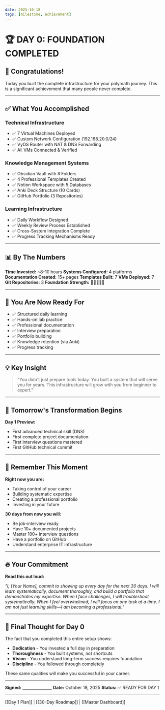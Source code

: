 ```yaml
---
date: 2025-10-18
tags: [milestone, achievement]
---
```


# 🏆 DAY 0: FOUNDATION COMPLETED

## 🎉 Congratulations!

Today you built the complete infrastructure for your polymath journey. This is a significant achievement that many people never complete.

---

## ✅ What You Accomplished

### Technical Infrastructure
- ✅ 7 Virtual Machines Deployed
- ✅ Custom Network Configuration (192.168.20.0/24)
- ✅ VyOS Router with NAT & DNS Forwarding
- ✅ All VMs Connected & Verified

### Knowledge Management Systems
- ✅ Obsidian Vault with 8 Folders
- ✅ 4 Professional Templates Created
- ✅ Notion Workspace with 5 Databases
- ✅ Anki Deck Structure (10 Cards)
- ✅ GitHub Portfolio (3 Repositories)

### Learning Infrastructure
- ✅ Daily Workflow Designed
- ✅ Weekly Review Process Established
- ✅ Cross-System Integration Complete
- ✅ Progress Tracking Mechanisms Ready

---

## 📊 By The Numbers

**Time Invested:** ~8-10 hours
**Systems Configured:** 4 platforms
**Documentation Created:** 15+ pages
**Templates Built:** 7
**VMs Deployed:** 7
**Git Repositories:** 3
**Foundation Strength:** 💪💪💪💪💪

---

## 🎯 You Are Now Ready For

- ✅ Structured daily learning
- ✅ Hands-on lab practice
- ✅ Professional documentation
- ✅ Interview preparation
- ✅ Portfolio building
- ✅ Knowledge retention (via Anki)
- ✅ Progress tracking

---

## 💡 Key Insight

> "You didn't just prepare tools today. You built a system that will serve you for years. This infrastructure will grow with you from beginner to expert."

---

## 🚀 Tomorrow's Transformation Begins

**Day 1 Preview:**
- First advanced technical skill (DNS)
- First complete project documentation
- First interview questions mastered
- First GitHub technical commit

---

## 📸 Remember This Moment

**Right now you are:**
- Taking control of your career
- Building systematic expertise
- Creating a professional portfolio
- Investing in your future

**30 days from now you will:**
- Be job-interview ready
- Have 10+ documented projects
- Master 100+ interview questions
- Have a portfolio on GitHub
- Understand enterprise IT infrastructure

---

## 🔥 Your Commitment

**Read this out loud:**

*"I, [Your Name], commit to showing up every day for the next 30 days. I will learn systematically, document thoroughly, and build a portfolio that demonstrates my expertise. When I face challenges, I will troubleshoot systematically. When I feel overwhelmed, I will focus on one task at a time. I am not just learning skills—I am becoming a professional."*

---

## 🌠 Final Thought for Day 0

The fact that you completed this entire setup shows:
- **Dedication** - You invested a full day in preparation
- **Thoroughness** - You built systems, not shortcuts
- **Vision** - You understand long-term success requires foundation
- **Discipline** - You followed through completely

These same qualities will make you successful in your career.

---

**Signed:** _______________
**Date:** October 18, 2025
**Status:** ✅ READY FOR DAY 1

---

[[Day 1 Plan]] | [[30-Day Roadmap]] | [[Master Dashboard]]